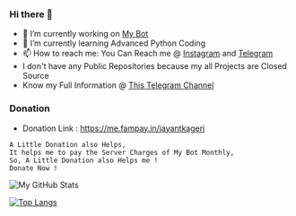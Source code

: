 ### Hi there 🤘

- 🔭 I’m currently working on [My Bot](t.me/TGGroupManager_bot)
- 🌱 I’m currently learning Advanced Python Coding
- 📫 How to reach me: You Can Reach me @ [Instagram](https://instagram.com/jayantkageri) and [Telegram](https://telegram.dog/jayantkageri)
- I don't have any Public Repositories because my all Projects are Closed Source
- Know my Full Information @ [This Telegram Channel](https://telegram.dog/Know_About_Your_Dad)

### Donation
- Donation Link : https://me.fampay.in/jayantkageri
```
A Little Donation also Helps,
It helps me to pay the Server Charges of My Bot Monthly,
So, A Little Donation also Helps me !
Donate Now !
```

![My GitHub Stats](https://github-readme-stats.vercel.app/api?username=jayantkageri&show_icons=true&theme=tokyonight&include_all_commits=false)

[![Top Langs](https://github-readme-stats.vercel.app/api/top-langs/?username=jayantkageri&layout=compact&theme=tokyonight)](https://github.com/anuraghazra/github-readme-stats)
